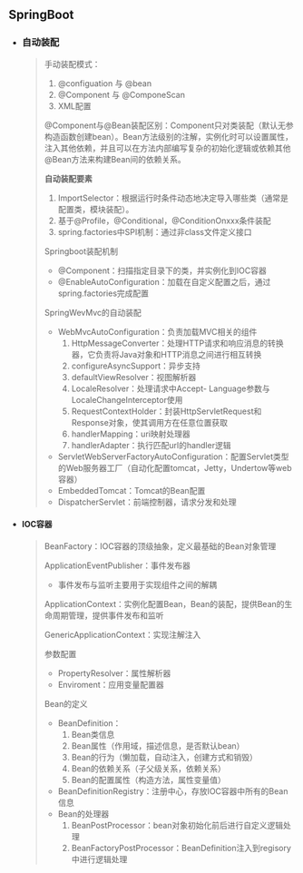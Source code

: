 ## SpringBoot

- ### 自动装配

  > 手动装配模式：
  >
  > 1. @configuation 与 @bean
  > 2. @Component 与 @ComponeScan
  > 3. XML配置
  >
  > @Component与@Bean装配区别：Component只对类装配（默认无参构造函数创建bean）。Bean方法级别的注解，实例化时可以设置属性，注入其他依赖，并且可以在方法内部编写复杂的初始化逻辑或依赖其他@Bean方法来构建Bean间的依赖关系。
  >
  > **自动装配要素**
  >
  > 1. ImportSelector：根据运行时条件动态地决定导入哪些类（通常是配置类，模块装配）。
  > 2. 基于@Profile，@Conditional，@ConditionOnxxx条件装配
  > 3. spring.factories中SPI机制：通过非class文件定义接口
  >
  > 
  >
  > Springboot装配机制
  >
  > - @Component：扫描指定目录下的类，并实例化到IOC容器
  > - @EnableAutoConfiguration：加载在自定义配置之后，通过spring.factories完成配置
  >
  > 
  >
  > SpringWevMvc的自动装配
  >
  > - WebMvcAutoConfiguration：负责加载MVC相关的组件
  >   1. HttpMessageConverter：处理HTTP请求和响应消息的转换器，它负责将Java对象和HTTP消息之间进行相互转换
  >   2. configureAsyncSupport：异步支持
  >   3. defaultViewResolver：视图解析器
  >   4. LocaleResolver：处理请求中Accept- Language参数与LocaleChangeInterceptor使用
  >   5. RequestContextHolder：封装HttpServletRequest和Response对象，使其调用方在任意位置获取
  >   6. handlerMapping：uri映射处理器
  >   7. handlerAdapter：执行匹配url的handler逻辑
  > - ServletWebServerFactoryAutoConfiguration：配置Servlet类型的Web服务器工厂（自动化配置tomcat，Jetty，Undertow等web容器）
  > - EmbeddedTomcat：Tomcat的Bean配置
  > - DispatcherServlet：前端控制器，请求分发和处理
  >
  
- #### **IOC容器**

  > BeanFactory：IOC容器的顶级抽象，定义最基础的Bean对象管理
  >
  > ApplicationEventPublisher：事件发布器
  >
  > - 事件发布与监听主要用于实现组件之间的解耦
  >
  > ApplicationContext：实例化配置Bean，Bean的装配，提供Bean的生命周期管理，提供事件发布和监听
  >
  > GenericApplicationContext：实现注解注入
  >
  >  
  >
  > 参数配置
  >
  > - PropertyResolver：属性解析器
  > - Enviroment：应用变量配置器
  >
  >  
  >
  > Bean的定义
  >
  > - BeanDefinition：
  >   1. Bean类信息
  >   2. Bean属性（作用域，描述信息，是否默认bean）
  >   3. Bean的行为（懒加载，自动注入，创建方式和销毁）
  >   4. Bean的依赖关系（子父级关系，依赖关系）
  >   5. Bean的配置属性（构造方法，属性变量值）
  > - BeanDefinitionRegistry：注册中心，存放IOC容器中所有的Bean信息
  > - Bean的处理器
  >   1. BeanPostProcessor：bean对象初始化前后进行自定义逻辑处理
  >   2. BeanFactoryPostProcessor：BeanDefinition注入到regisory中进行逻辑处理
  >
  > 


